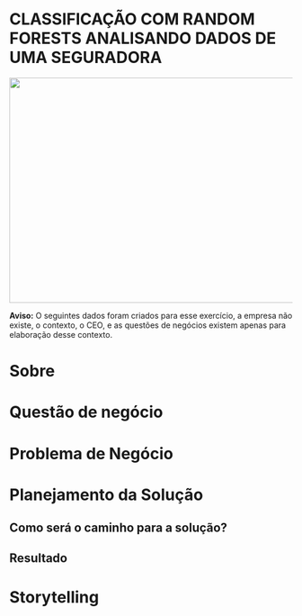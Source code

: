 # CLASSIFICAÇÃO COM RANDOM FORESTS ANALISANDO DADOS DE UMA SEGURADORA

<p align="center">
  <img width="1000" height="400" src="https://i.ytimg.com/vi/goPiwckWE9M/maxresdefault.jpg"/>
</p>


**Aviso:** O seguintes dados foram criados para esse exercício, a empresa não existe, o contexto, o CEO, e as questões de negócios existem apenas para elaboração desse contexto.

# Sobre



# Questão de negócio



# Problema de Negócio



# Planejamento da Solução



## Como será o caminho para a solução?




## Resultado 



#  Storytelling


 





